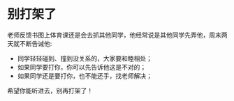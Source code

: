 <!---
markmeta_author: wongoo
markmeta_date: 2020-09-21
markmeta_title: 别打架了
markmeta_categories: 成长
markmeta_tags: 书图,教育
-->

# 别打架了

老师反馈书图上体育课还是会去抓其他同学，他经常说是其他同学先弄他，周末两天就不断告诫他:
- 同学轻轻碰到、撞到没关系的，大家要和睦相处；
- 如果同学要打你，你可以先告诉他这是不对的；
- 如果同学还是要打你，也不能还手，找老师解决；

希望你能听进去，别再打架了！

